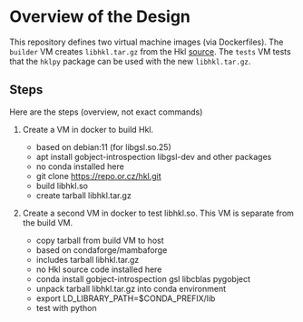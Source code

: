 # Overview of the Design

This repository defines two virtual machine images (via Dockerfiles).  The
`builder` VM creates `libhkl.tar.gz` from the Hkl
[source](https://repo.or.cz/hkl.git).  The `tests` VM tests that the `hklpy`
package can be used with the new `libhkl.tar.gz`.

## Steps

Here are the steps (overview, not exact commands)

1. Create a VM in docker to build Hkl.

   - based on debian:11 (for libgsl.so.25)
   - apt install gobject-introspection libgsl-dev and other packages
   - no conda installed here
   - git clone https://repo.or.cz/hkl.git
   - build libhkl.so
   - create tarball libhkl.tar.gz


2. Create a second VM in docker to test libhkl.so.  This VM is separate from the build VM.

   - copy tarball from build VM to host
   - based on condaforge/mambaforge
   - includes tarball libhkl.tar.gz
   - no Hkl source code installed here
   - conda install gobject-introspection gsl libcblas pygobject
   - unpack tarball libhkl.tar.gz into conda environment
   - export LD_LIBRARY_PATH=$CONDA_PREFIX/lib
   - test with python
